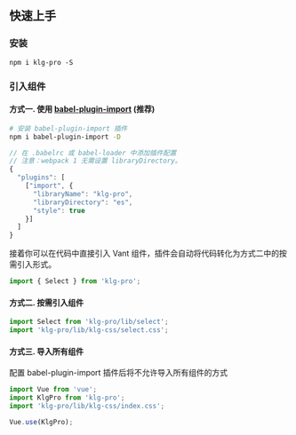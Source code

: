 ## 快速上手

### 安装

```shell
npm i klg-pro -S
```

### 引入组件

#### 方式一. 使用 [babel-plugin-import](https://github.com/ant-design/babel-plugin-import) (推荐)
```bash
# 安装 babel-plugin-import 插件
npm i babel-plugin-import -D
```

```js
// 在 .babelrc 或 babel-loader 中添加插件配置
// 注意：webpack 1 无需设置 libraryDirectory。
{
  "plugins": [
    ["import", {
      "libraryName": "klg-pro",
      "libraryDirectory": "es",
      "style": true
    }]
  ]
}
```

接着你可以在代码中直接引入 Vant 组件，插件会自动将代码转化为方式二中的按需引入形式。

```js
import { Select } from 'klg-pro';
```

#### 方式二. 按需引入组件

```js
import Select from 'klg-pro/lib/select';
import 'klg-pro/lib/klg-css/select.css';
```
 
#### 方式三. 导入所有组件
配置 babel-plugin-import 插件后将不允许导入所有组件的方式

```js
import Vue from 'vue';
import KlgPro from 'klg-pro';
import 'klg-pro/lib/klg-css/index.css';

Vue.use(KlgPro);
```
